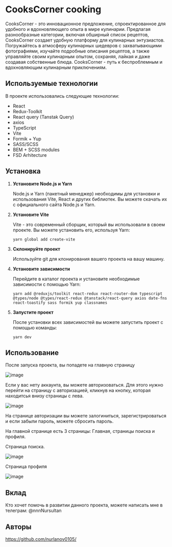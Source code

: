 # CooksCorner cooking

CooksCorner - это инновационное предложение, спроектированное для удобного и вдохновляющего опыта в мире кулинарии. Предлагая разнообразные категории, включая обширный список рецептов, CooksCorner создает удобную платформу для кулинарных энтузиастов. Погружайтесь в атмосферу кулинарных шедевров с захватывающими фотографиями, изучайте подробные описания рецептов, а также управляйте своим кулинарным опытом, сохраняя, лайкая и даже создавая собственные блюда. 
CooksCorner -  путь к беспроблемным и вдохновляющим кулинарным приключениям.

## Используемые технологии

В проекте использовались следующие технологии:

- React
- Redux-Toolkit
- React query (Tanstak Query)
- axios
- TypeScript
- Vite
- Formik + Yup
- SASS/SCSS
- BEM + SCSS modules
- FSD Arhitecture 
  

## Установка

1. **Установите Node.js и Yarn**

   Node.js и Yarn (пакетный менеджер) необходимы для установки и использования Vite, React и других библиотек. Вы можете скачать их с официального сайта Node.js и Yarn.

3. **Установите Vite**

   Vite - это современный сборщик, который вы использовали в своем проекте. Вы можете установить его, используя Yarn:

   ```
   yarn global add create-vite
   ```

5. **Склонируйте проект**

   Используйте git для клонирования вашего проекта на вашу машину.

7. **Установите зависимости**

   Перейдите в каталог проекта и установите необходимые зависимости с помощью Yarn:

   ```
   yarn add @reduxjs/toolkit react-redux react-router-dom typescript @types/node @types/react-redux @tanstack/react-query axios date-fns react-toastify sass formik yup classnames
   ```

9. **Запустите проект**

   После установки всех зависимостей вы можете запустить проект с помощью команды:

   ```
   yarn dev
   ```

## Использование

После запуска проекта, вы попадете на главную страницу

![image](https://github.com/nurlanov0105/neobis-cooks-corner/assets/126797112/920a19a3-3840-4e8a-ba1d-acd58c879fec)

Если у вас нету аккаунта, вы можете авторизоваться. Для этого нужно перейти на страницу с авторизацией,
кликнув на кнопку, которая находитсья внизу страницы с лева.

![image](https://github.com/nurlanov0105/neobis-cooks-corner/assets/126797112/3cecb41f-3bfa-437f-a075-7102733ea5d0)

На странице авторизации вы можете залогиниться, зарегистрироваться и если забыли пароль, можете сбросить пароль.

На главной странице есть 3 страницы: Главная, страницы поиска и профиля.

Страница поиска.

![image](https://github.com/nurlanov0105/neobis-cooks-corner/assets/126797112/73ad4433-d3ef-4281-8178-e9126f50f247)

Страница профиля

![image](https://github.com/nurlanov0105/neobis-cooks-corner/assets/126797112/678c1e48-6bee-40ca-b59b-b214f00fbded)


## Вклад

Кто хочет помочь в развитии данного проекта, можете написать мне в телеграм: @nnnNursultan

## Авторы

https://github.com/nurlanov0105/
